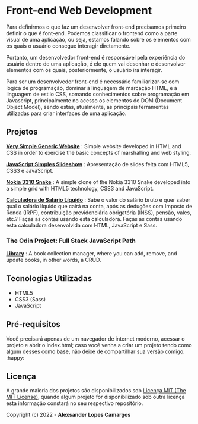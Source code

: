 # Front-end Web Development

Para definirmos o que faz um desenvolver front-end precisamos primeiro definir o que é font-end. Podemos classificar o frontend como a parte visual de uma aplicação, ou seja, estamos falando sobre os elementos com os quais o usuário consegue interagir diretamente.

Portanto, um desenvolvedor front-end é responsável pela experiência do usuário dentro de uma aplicação, é ele quem vai desenhar e desenvolver elementos com os quais, posteriormente, o usuário irá interagir.

Para ser um desenvolvedor front-end é necessário familiarizar-se com lógica de programação, dominar a linguagem de marcação HTML, e a linguagem de estilo CSS, somando conhecimentos sobre programação em Javascript, principalmente no acesso os elementos do DOM (Document Object Model), sendo estas, atualmente, as principais ferramentas utilizadas para criar interfaces de uma aplicação.

## Projetos

**[Very Simple Generic Website](https://github.com/alexcamargos/LearningHTML_CSS_JS/tree/master/projects/personal-website)**
: Simple website developed in HTML and CSS in order to exercise the basic concepts of marshalling and web styling.

**[JavaScript Simples Slideshow](https://github.com/alexcamargos/LearningHTML_CSS_JS/tree/master/projects/simplesslideshow)**
: Apresentação de slides feita com HTML5, CSS3 e JavaScript.

**[Nokia 3310 Snake](https://github.com/alexcamargos/LearningHTML_CSS_JS/tree/master/projects/nokia3310-snake)**
: A simple clone of the Nokia 3310 Snake developed into a simple grid with HTML5 technology, CSS3 and JavaScript.

**[Calculadora de Salário Líquido](calculadora-salario-liquido)**
: Sabe o valor do salário bruto e quer saber qual o salário líquido que cairá na conta, após as deduções com Imposto de Renda (IRPF), contribuição previdenciária obrigatória (INSS), pensão, vales, etc.? Faças as contas usando esta calculadora. Faças as contas usando esta calculadora desenvolvida com HTML, JavaScript e Sass.

### The Odin Project: Full Stack JavaScript Path

**[Library](theodinproject/projects/library)**
: A book collection manager, where you can add, remove, and update books, in other words, a CRUD.

## Tecnologias Utilizadas

- HTML5
- CSS3 (Sass)
- JavaScript

## Pré-requisitos

Você precisará apenas de um navegador de internet moderno, acessar o projeto e abrir o index.html; caso você venha a criar um projeto tendo como algum desses como base, não deixe de compartilhar sua versão comigo. :happy:

## Licença

A grande maioria dos projetos são disponibilizados sob [Licença MIT (The MIT License)](https://mit-license.org), quando algum projeto for disponibilizado sob outra licença esta informação constará no seu respectivo repositório.

Copyright (c) 2022 - **Alexsander Lopes Camargos**

